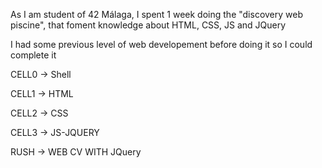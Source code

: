 As I am student of 42 Málaga, I spent 1 week doing the "discovery web piscine", that foment knowledge about HTML, CSS, JS and JQuery

I had some previous level of web developement before doing it so I could complete it

CELL0 -> Shell

CELL1 -> HTML

CELL2 -> CSS

CELL3 -> JS-JQUERY

RUSH -> WEB CV WITH JQuery
